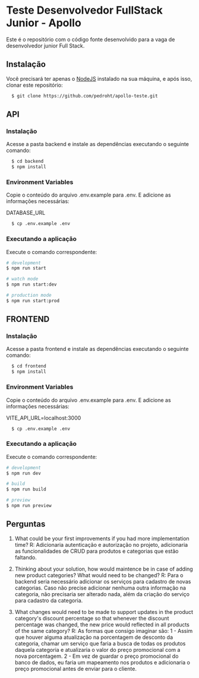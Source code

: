 # Teste Desenvolvedor FullStack Junior - Apollo

Este é o repositório com o código fonte desenvolvido para a vaga de desenvolvedor junior Full Stack.

## Instalação

Você precisará ter apenas o [NodeJS](https://nodejs.org) instalado na sua máquina, e após isso, clonar este repositório:
```sh
  $ git clone https://github.com/pedroht/apollo-teste.git
```

## API

### Instalação

Acesse a pasta backend e instale as dependências executando o seguinte comando:

```sh
  $ cd backend
  $ npm install
```
### Environment Variables

Copie o conteúdo do arquivo .env.example para .env. E adicione as informações necessárias:

DATABASE_URL

```sh
  $ cp .env.example .env
```

### Executando a aplicação

Execute o comando correspondente:
```sh
# development
$ npm run start

# watch mode
$ npm run start:dev

# production mode
$ npm run start:prod
```

## FRONTEND

### Instalação

Acesse a pasta frontend e instale as dependências executando o seguinte comando:

```sh
  $ cd frontend
  $ npm install
```
### Environment Variables

Copie o conteúdo do arquivo .env.example para .env. E adicione as informações necessárias:

VITE_API_URL=localhost:3000

```sh
  $ cp .env.example .env
```

### Executando a aplicação

Execute o comando correspondente:
```sh
# development
$ npm run dev

# build
$ npm run build

# preview
$ npm run preview
```

## Perguntas

1) What could be your first improvements if you had more implementation time?
R: Adicionaria autenticação e autorização no projeto, adicionaria as funcionalidades de CRUD para produtos e categorias que estão faltando.

2) Thinking about your solution, how would maintence be in case of adding new product categories? What would need to be changed?
R: Para o backend seria necessário adicionar os serviços para cadastro de novas categorias. Caso não precise adicionar nenhuma outra informação na categoria, não precisaria ser alterado nada, além da criação do serviço para cadastro da categoria.

3) What changes would need to be made to support updates in the product category's discount percentage so that whenever the discount percentage was changed, the new price would reflected in all products of the same category?
R: As formas que consigo imaginar são:
1 - Assim que houver alguma atualização na porcentagem de desconto da categoria, chamar um serviço que faria a busca de todas os produtos daquela categoria e atualizaria o valor do preço promocional com a nova porcentagem.
2 - Em vez de guardar o preço promocional do banco de dados, eu faria um mapeamento nos produtos e adicionaria o preço promocional antes de enviar para o cliente.